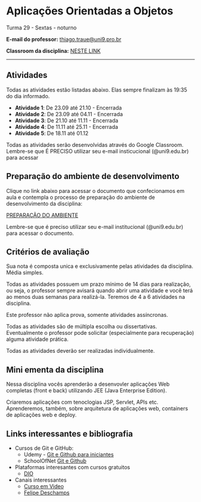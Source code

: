 # Aplicações Orientadas a Objetos

Turma 29 - Sextas - noturno

**E-mail do professor:** thiago.traue@uni9.pro.br

**Classroom da disciplina:** [NESTE LINK](https://classroom.google.com/c/NDg4ODEyMTIzNDI3?cjc=7s7ogo5)

---

## Atividades

Todas as atividades estão listadas abaixo. Elas sempre finalizam às 19:35 do dia informado.

- **Atividade 1**: De 23.09 até 21.10 - Encerrada
- **Atividade 2**: De 23.09 até 04.11 - Encerrada
- **Atividade 3**: De 21.10 até 11.11 - Encerrada
- **Atividade 4**: De 11.11 até 25.11 - Encerrada
- **Atividade 5**: De 18.11 até 01.12


Todas as atividades serão desenvolvidas através do Google Classroom. Lembre-se que É PRECISO utilizar seu e-mail insticucional (@uni9.edu.br) para acessar

## Preparação do ambiente de desenvolvimento

Clique no link abaixo para acessar o documento que confecionamos em aula e contempla o processo de preparação do ambiente de desenvolvimento da disciplina:

[PREPARAÇÃO DO AMBIENTE](https://docs.google.com/document/d/1H0YHy7HAcrApTEqdVagDEqbouThAHmFQZqlt7rRxPiE/edit?usp=sharing)

Lembre-se que é preciso utilizar seu e-mail institucional (@uni9.edu.br) para acessar o documento.

## Critérios de avaliação

Sua nota é composta unica e exclusivamente pelas atividades da disciplina. Média simples.

Todas as atividades possuem um prazo mínimo de 14 dias para realização, ou seja, o professor sempre avisará quando abrir uma atividade e você terá ao menos duas semanas para realizá-la. Teremos de 4 a 6 atividades na disciplina.

Este professor não aplica prova, somente atividades assíncronas.

Todas as atividades são de múltipla escolha ou dissertativas. Eventualmente o professor pode solicitar (especialmente para recuperação) alguma atividade prática.

Todas as atividades deverão ser realizadas individualmente.

## Mini ementa da disciplina

Nessa disciplina vocês aprenderão a desenvovler aplicações Web completas (front e back) utilizando JEE (Java Enterprise Edition).

Criaremos aplicações com tenoclogias JSP, Servlet, APIs etc. Aprenderemos, também, sobre arquitetura de aplicações web, containers de aplicações web e deploy.

## Links interessantes e bibliografia

- Cursos de Git e GitHub:
  - Udemy - [Git e Github para iniciantes](https://www.udemy.com/course/git-e-github-para-iniciantes/)
  - SchoolOfNet [Git e Github](https://www.schoolofnet.com/curso/git/controle-de-versao/git-e-github/)
- Plataformas interesantes com cursos gratuitos
  - [DIO](https://www.dio.me/)
- Canais interessantes
  - [Curso em Video](https://www.youtube.com/c/CursoemV%C3%ADdeo)
  - [Felipe Deschamps](https://www.youtube.com/c/FilipeDeschamps)

